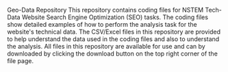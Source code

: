 Geo-Data Repository
This repository contains coding files for NSTEM Tech-Data Website Search Engine Optimization (SEO) tasks.
The coding files show detailed examples of how to perform the analysis task for the website's technical data.
The CSV/Excel files in this repository are provided to help understand the data used in the coding files and also to understand the analysis.
All files in this repository are available for use and can by downloaded by clicking the download button on the top right corner of the file page.
